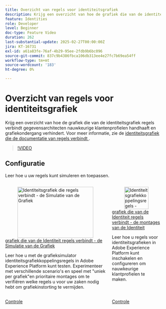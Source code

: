 ```yaml
---
title: Overzicht van regels voor identiteitsgrafiek
description: Krijg een overzicht van hoe de grafiek die van de identiteitsgrafiek regels verbindt gegevensarchitecten nauwkeurige klantenprofielen handhaaft en grafiekondergang verhindert.
feature: Identities
role: Developer
level: Beginner
doc-type: Feature Video
duration: 262
last-substantial-update: 2025-02-27T00:00:00Z
jira: KT-16731
exl-id: a61a83fe-76af-4b29-95ee-2fdb9b6bc096
source-git-commit: 837c9b4386fbca106db313ee4e27fc7b69ea54ff
workflow-type: tm+mt
source-wordcount: '183'
ht-degree: 0%

---
```


# Overzicht van regels voor identiteitsgrafiek

Krijg een overzicht van hoe de grafiek die van de identiteitsgrafiek regels verbindt gegevensarchitecten nauwkeurige klantenprofielen handhaaft en grafiekondergang verhindert. Voor meer informatie, zie de [ identiteitsgrafiek die de documentatie van regels verbindt ](https://experienceleague.adobe.com/nl/docs/experience-platform/identity/features/identity-graph-linking-rules/overview).

>[!VIDEO](https://video.tv.adobe.com/v/3448250/?learn=on&enablevpops)

## Configuratie

Leer hoe u uw regels kunt simuleren en toepassen.

<!-- CARDS
* graph-simulation.md
* identity-settings.md
-->
<!-- START CARDS HTML - DO NOT MODIFY BY HAND -->
<div class="columns">
    <div class="column is-half-tablet is-half-desktop is-one-third-widescreen" aria-label="Identity graph linking rules - Graph Simulation">
        <div class="card" style="height: 100%; display: flex; flex-direction: column; height: 100%;">
            <div class="card-image">
                <figure class="image x-is-16by9">
                    <a href="graph-simulation.md" title="Identiteitsgrafiek die regels verbindt - de Simulatie van de Grafiek" target="_blank" rel="referrer">
                        <img class="is-bordered-r-small" src="https://video.tv.adobe.com/v/3444032/?format=jpeg&nocache=1747355376342" alt="Identiteitsgrafiek die regels verbindt - de Simulatie van de Grafiek"
                             style="width: 100%; aspect-ratio: 16 / 9; object-fit: cover; overflow: hidden; display: block; margin: auto;">
                    </a>
                </figure>
            </div>
            <div class="card-content is-padded-small" style="display: flex; flex-direction: column; flex-grow: 1; justify-content: space-between;">
                <div class="top-card-content">
                    <p class="headline is-size-6 has-text-weight-bold">
                        <a href="graph-simulation.md" target="_blank" rel="referrer" title="Identiteitsgrafiek die regels verbindt - de Simulatie van de Grafiek"> grafiek die van de Identiteit regels verbindt - de Simulatie van de Grafiek </a>
                    </p>
                    <p class="is-size-6">Leer hoe u met de grafieksimulator identiteitsgrafiekkoppelingsregels in Adobe Experience Platform kunt testen. Experimenteer met verschillende scenario's en speel met "uniek per grafiek"en prioritaire montages om te verifiëren welke regels u voor uw zaken nodig hebt om grafiekinstorting te vermijden.</p>
                </div>
                <a href="graph-simulation.md" target="_blank" rel="referrer" class="spectrum-Button spectrum-Button--outline spectrum-Button--primary spectrum-Button--sizeM" style="align-self: flex-start; margin-top: 1rem;">
                    <span class="spectrum-Button-label has-no-wrap has-text-weight-bold"> Controle </span>
                </a>
            </div>
        </div>
    </div>
    <div class="column is-half-tablet is-half-desktop is-one-third-widescreen" aria-label="Identity graph linking rules - Identity settings">
        <div class="card" style="height: 100%; display: flex; flex-direction: column; height: 100%;">
            <div class="card-image">
                <figure class="image x-is-16by9">
                    <a href="identity-settings.md" title="Identiteitsgrafiekkoppelingsregels - Identiteitsinstellingen" target="_blank" rel="referrer">
                        <img class="is-bordered-r-small" src="https://video.tv.adobe.com/v/3458487/?format=jpeg&nocache=1747355376336" alt="Identiteitsgrafiekkoppelingsregels - Identiteitsinstellingen"
                             style="width: 100%; aspect-ratio: 16 / 9; object-fit: cover; overflow: hidden; display: block; margin: auto;">
                    </a>
                </figure>
            </div>
            <div class="card-content is-padded-small" style="display: flex; flex-direction: column; flex-grow: 1; justify-content: space-between;">
                <div class="top-card-content">
                    <p class="headline is-size-6 has-text-weight-bold">
                        <a href="identity-settings.md" target="_blank" rel="referrer" title="Identiteitsgrafiekkoppelingsregels - Identiteitsinstellingen"> grafiek die van de Identiteit regels verbindt - de montages van de Identiteit </a>
                    </p>
                    <p class="is-size-6">Leer hoe u regels voor identiteitsgrafieken in Adobe Experience Platform kunt inschakelen en configureren om nauwkeurige klantprofielen te maken.</p>
                </div>
                <a href="identity-settings.md" target="_blank" rel="referrer" class="spectrum-Button spectrum-Button--outline spectrum-Button--primary spectrum-Button--sizeM" style="align-self: flex-start; margin-top: 1rem;">
                    <span class="spectrum-Button-label has-no-wrap has-text-weight-bold"> Controle </span>
                </a>
            </div>
        </div>
    </div>
</div>
<!-- END CARDS HTML - DO NOT MODIFY BY HAND -->
